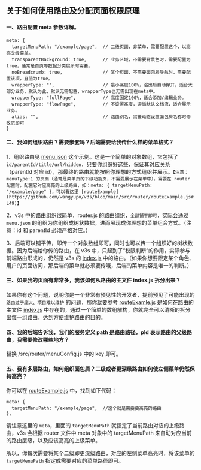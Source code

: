 ## 关于如何使用路由及分配页面权限原理

#### 一、路由配置 meta 参数详解。

```
meta: {
  targetMenuPath: "/example/page",  // 二级页面，非菜单，需要配置这个，以高亮父级菜单。
  transparentBackground: true,      // 业务区域，不需要背景色时，需要配置为true，通常是首页等数据分类展示时需要。
  noBreadcrumb: true,               // 某个页面，不需要面包屑导航时，需要配置该项，且值为true。
  wrapperType: "",                  // 最小高度100%，溢出后自动撑开，适合大部分业务，默认为此，默认无需配置，wrapperType也无需出现在meta中。
  wrapperType: "fullPage",          // 高度固定100%，适合添加/编辑业务。
  wrapperType: "flowPage",          // 不设置高度，遵循默认文档流，适合展示业务。
  alias: "",                        // 路由别名，需要动态设置面包屑名称时修改它即可
}
```

#### 二、我如何组织路由？需要嵌套吗？后端需要给我传什么样的菜单格式？

1、组织路由见 [menu.json](https://github.com/wangyupo/v3s/blob/main/src/router/menu.json) 这个示例。这是一个简单的对象数组，它包括了`id/parentId/title/url/hidden`，只要你组织好这些，保证其对应关系（parentId 对应 id），那最终的路由就能按照你理想的方式组织并展示。`【注意：menuType:1 的页面（通常是菜单页的下级功能页，不需要展示在菜单中），需要在 router 配置时，配置它对应高亮的上级路由，如：meta: { targetMenuPath: "/example/page" }，可以看这里 [routeExample](https://github.com/wangyupo/v3s/blob/main/src/router/routeExample.js#L49)】`

2、v3s 中的路由组织很简单，router.js 的路由组织，`全部铺平即可`，实际会通过 `menu.json` 的组织为你组织成树状数据，进而展现成你理想的菜单组合方式。（注意：id 和 parentId 必须严格对应。）

3、后端可以铺平传，即传一个对象数组即可，同时也可以传一个组织好的树状数据。因为后端给你传的路由，在 v3s 中，只起到了“权限判断”的作用，实际参与前端路由形成的，仍然是 v3s 的 [index.js](https://github.com/wangyupo/v3s/blob/main/src/router/index.js) 中的路由。（如果你想要限定某个角色、用户的页面访问，那后端的菜单就必须要传哦，后端的菜单内容是唯一的判断。）

#### 三、如果我的页面有非常多，我该如何从路由的主文件 index.js 拆分出来？

如果你有这个问题，说明你是一个非常有预见性的开发者，提前预见了可能出现的 `路由过于庞大、项目难以维护` 的问题，那你就要参考 [routeExamle.js](https://github.com/wangyupo/v3s/blob/main/src/router/routeExample.js) 是如何在路由的主文件 [index.js](https://github.com/wangyupo/v3s/blob/main/src/router/index.js) 中存在的，通过一个简单的数组解构，你就完全可以清晰的拆分出每一组路由，达到方便维护路由的目的。

#### 四、我的后端告诉我，我们的服务定义 path 是路由路径，pId 表示路由的父级路由，我需要修改哪些地方？

替换 /src/router/menuConfig.js 中的 key 即可。

#### 五、我有多层路由，如何组织面包屑？二级或者更深级路由如何使左侧菜单仍然保持高亮？

你可以在 [routeExample.js](https://github.com/wangyupo/v3s/blob/main/src/router/routeExample.js) 中，找到如下代码：

```
meta: {
  targetMenuPath: "/example/page",  //这个就是需要要高亮的路由
},
```

请注意这里的 `meta`，里面的 `targetMenuPath` 就指定了当前路由对应的上级路由，v3s 会根据 router 文件中 meta 对象中的 targetMenuPath 来自动对应当前的路由层级，以及应该高亮的上级菜单。

所以，你每次需要将某个二级即更深级路由，对应的左侧菜单高亮时，将该菜单的 `targetMenuPath` 指定成需要对应的菜单路径即可。
